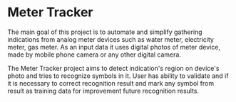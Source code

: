 # Meter Tracker
The main goal of this project is to automate and simplify gathering indications from analog meter devices such as water meter,
electricity meter, gas meter. As an input data it uses digital photos of meter device, made by mobile phone camera or any other 
digital camera.

The Meter Tracker project aims to detect indication's region on device's photo and tries to recognize symbols in it. User has 
ability to validate and if it is necessary to correct recognition result and mark any symbol from result as training data for
improvement future recognition results.
